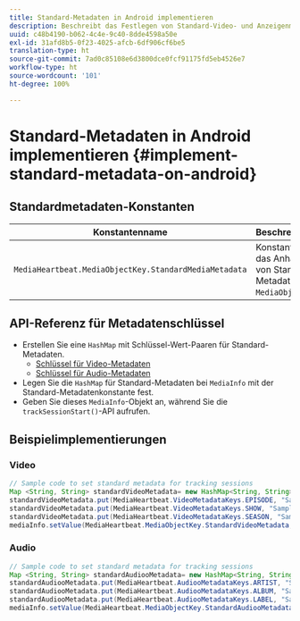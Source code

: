 ```yaml
---
title: Standard-Metadaten in Android implementieren
description: Beschreibt das Festlegen von Standard-Video- und Anzeigenmetadaten, die mit Tracking-Aufrufen in Android gesendet werden.
uuid: c48b4190-b062-4c4e-9c40-8dde4598a50e
exl-id: 31afd8b5-0f23-4025-afcb-6df906cf6be5
translation-type: ht
source-git-commit: 7ad0c85108e6d3800dce0fcf91175fd5eb4526e7
workflow-type: ht
source-wordcount: '101'
ht-degree: 100%

---
```


# Standard-Metadaten in Android implementieren {#implement-standard-metadata-on-android}

## Standardmetadaten-Konstanten

| Konstantenname | Beschreibung   |
|---|---|
| `MediaHeartbeat.MediaObjectKey.StandardMediaMetadata` | Konstante für das Anhängen von Standard-Metadaten an `MediaObject`. |

## API-Referenz für Metadatenschlüssel

* Erstellen Sie eine `HashMap` mit Schlüssel-Wert-Paaren für Standard-Metadaten.
   * [Schlüssel für Video-Metadaten](https://adobe-marketing-cloud.github.io/media-sdks/reference/android/com/adobe/primetime/va/simple/MediaHeartbeat.VideoMetadataKeys.html)
   * [Schlüssel für Audio-Metadaten](https://adobe-marketing-cloud.github.io/media-sdks/reference/android/com/adobe/primetime/va/simple/MediaHeartbeat.AudioMetadataKeys.html)
* Legen Sie die `HashMap` für Standard-Metadaten bei `MediaInfo` mit der Standard-Metadatenkonstante fest.
* Geben Sie dieses `MediaInfo`-Objekt an, während Sie die `trackSessionStart()`-API aufrufen.

## Beispielimplementierungen

### Video

```java
// Sample code to set standard metadata for tracking sessions 
Map <String, String> standardVideoMetadata= new HashMap<String, String>(); 
standardVideoMetadata.put(MediaHeartbeat.VideoMetadataKeys.EPISODE, "Sample Episode"); 
standardVideoMetadata.put(MediaHeartbeat.VideoMetadataKeys.SHOW, "Sample Show"); 
standardVideoMetadata.put(MediaHeartbeat.VideoMetadataKeys.SEASON, "Sample Season"); 
mediaInfo.setValue(MediaHeartbeat.MediaObjectKey.StandardVideoMetadata, standardVideoMetadata);
```

### Audio

```java
// Sample code to set standard metadata for tracking sessions 
Map <String, String> standardAudiooMetadata= new HashMap<String, String>(); 
standardAudiooMetadata.put(MediaHeartbeat.AudiooMetadataKeys.ARTIST, "Sample Artist"); 
standardAudiooMetadata.put(MediaHeartbeat.AudiooMetadataKeys.ALBUM, "Sample Album"); 
standardAudiooMetadata.put(MediaHeartbeat.AudiooMetadataKeys.LABEL, "Sample Label"); 
mediaInfo.setValue(MediaHeartbeat.MediaObjectKey.StandardAudiooMetadata, standardAudiooMetadata);
```

